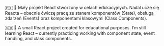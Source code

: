 🇵🇱
🚀 Mały projekt React stworzony w celach edukacyjnych. Nadal uczę się Reacta – obecnie ćwiczę pracę ze stanem komponentów (State), obsługą zdarzeń (Events) oraz komponentami klasowymi (Class Components).

🇬🇧
🚀 A small React project created for educational purposes. I’m still learning React – currently practicing working with component state, event handling, and class components.